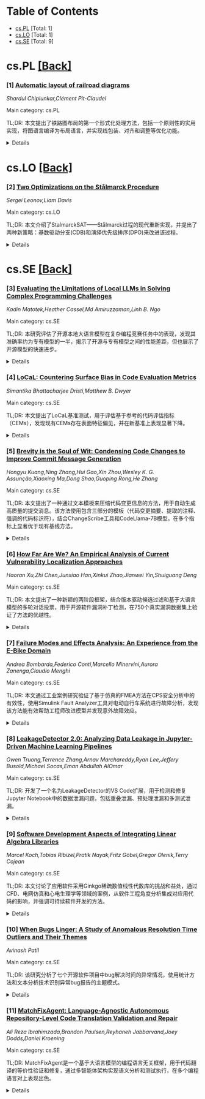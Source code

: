 <div id=toc></div>

# Table of Contents

- [cs.PL](#cs.PL) [Total: 1]
- [cs.LO](#cs.LO) [Total: 1]
- [cs.SE](#cs.SE) [Total: 9]


<div id='cs.PL'></div>

# cs.PL [[Back]](#toc)

### [1] [Automatic layout of railroad diagrams](https://arxiv.org/abs/2509.15834)
*Shardul Chiplunkar,Clément Pit-Claudel*

Main category: cs.PL

TL;DR: 本文提出了铁路图布局的第一个形式化处理方法，包括一个原则性的实用实现，将图语言编译为布局语言，并实现线包装、对齐和调整等优化功能。


<details>
  <summary>Details</summary>
Motivation: 铁路图是常见的语法可视化方法，但由于工具限制和缺乏形式化布局关注，主要局限于手绘文档。需要系统化的布局方法。

Method: 将问题描述为将图语言编译为布局语言，实现编译器进行线包装以满足目标宽度，以及垂直对齐和水平调整。将线包装构建为优化问题，使用启发式方法。

Result: 通过将正则表达式和巴科斯-诺尔范式编译到图语言，证明该方法的适用性；通过与其他工具和手绘图的比较，验证编译器的实用性。

Conclusion: 提出的形式化铁路图布局方法和编译器实现是实用且有效的，为语法可视化提供了系统化的解决方案。

Abstract: Railroad diagrams (also called "syntax diagrams") are a common, intuitive
visualization of grammars, but limited tooling and a lack of formal attention
to their layout mostly confines them to hand-drawn documentation. We present
the first formal treatment of railroad diagram layout along with a principled,
practical implementation. We characterize the problem as compiling a *diagram
language* (specifying conceptual components and how they connect and compose)
to a *layout language* (specifying basic graphical shapes and their sizes and
positions). We then implement a compiler that performs *line wrapping* to meet
a target width, as well as vertical *alignment* and horizontal *justification*
per user-specified policies. We frame line wrapping as an optimization problem,
where we describe principled dimensions of optimality and implement
corresponding heuristics. For front-end evaluation, we show that our diagram
language is well-suited for common applications by describing how regular
expressions and Backus-Naur form can be compiled to it. For back-end
evaluation, we argue that our compiler is practical by comparing its output to
diagrams laid out by hand and by other tools.

</details>


<div id='cs.LO'></div>

# cs.LO [[Back]](#toc)

### [2] [Two Optimizations on the Stålmarck Procedure](https://arxiv.org/abs/2509.16172)
*Sergei Leonov,Liam Davis*

Main category: cs.LO

TL;DR: 本文介绍了StalmarckSAT——Stålmarck过程的现代重新实现，并提出了两种新策略：基数驱动分支(CDB)和演绎优先级排序(DPO)来改进该过程。


<details>
  <summary>Details</summary>
Motivation: 改进Stålmarck过程的SAT求解性能，通过开发新的分支启发式和规则排序策略来提高求解效率。

Method: 提出了两种新策略：CDB（改进分支选择的启发式方法）和DPO（基于演绎潜力智能排序简单规则）。这些策略集成到StalmarckSAT中。

Result: 实验结果表明，两种策略都显著提高了求解时间。

Conclusion: CDB和DPO策略有效提升了Stålmarck过程的性能，证明了这些新方法在SAT求解中的价值。

Abstract: In this paper, we introduce StalmarckSAT, the a modern re-implementation of
the St\aa lmarck Procedure for SAT solving, and present two novel strategies to
improve the Procedure, Cardinality Driven Branching (CDB) and Deductive
Priority Ordering (DPO). CDB is a heuristic to improve branching with the
dilemma rule, and DPO intelligently orders simple rules based on their
deductive potential. Our results demonstrate improved solve times with both
strategies.

</details>


<div id='cs.SE'></div>

# cs.SE [[Back]](#toc)

### [3] [Evaluating the Limitations of Local LLMs in Solving Complex Programming Challenges](https://arxiv.org/abs/2509.15283)
*Kadin Matotek,Heather Cassel,Md Amiruzzaman,Linh B. Ngo*

Main category: cs.SE

TL;DR: 本研究评估了开源本地大语言模型在复杂编程竞赛任务中的表现，发现其准确率约为专有模型的一半，揭示了开源与专有模型之间的性能差距，但也展示了开源模型的快速进步。


<details>
  <summary>Details</summary>
Motivation: 评估当前开源本地大语言模型处理具有扩展问题描述和上下文的复杂编程竞赛任务的能力，比较开源模型与专有模型的性能差异。

Method: 基于FACE框架进行改造，使其完全离线运行，使用Ollama运行时，将目录结构整合为JSON文件并添加检查点功能。对Kattis语料库的3,589个问题在8个代码导向模型（6.7-90亿参数）上进行测试。

Result: 本地模型的整体pass@1准确率较为一般，最佳模型的接受率约为专有模型（Gemini 1.5和ChatGPT-4）的一半。

Conclusion: 开源本地模型与最先进专有服务之间存在明显差距，但开源模型进步迅速，且可在组织内部硬件上复现的评估流程具有实际价值。

Abstract: This study examines the performance of today's open-source, locally hosted
large-language models (LLMs) in handling complex competitive programming tasks
with extended problem descriptions and contexts. Building on the original
Framework for AI-driven Code Generation Evaluation (FACE), the authors retrofit
the pipeline to work entirely offline through the Ollama runtime, collapsing
FACE's sprawling per-problem directory tree into a handful of consolidated JSON
files, and adding robust checkpointing so multi-day runs can resume after
failures. The enhanced framework generates, submits, and records solutions for
the full Kattis corpus of 3,589 problems across eight code-oriented models
ranging from 6.7-9 billion parameters. The submission results show that the
overall pass@1 accuracy is modest for the local models, with the best models
performing at approximately half the acceptance rate of the proprietary models,
Gemini 1.5 and ChatGPT-4. These findings expose a persistent gap between
private, cost-controlled LLM deployments and state-of-the-art proprietary
services, yet also highlight the rapid progress of open models and the
practical benefits of an evaluation workflow that organizations can replicate
on in-house hardware.

</details>


### [4] [LoCaL: Countering Surface Bias in Code Evaluation Metrics](https://arxiv.org/abs/2509.15397)
*Simantika Bhattacharjee Dristi,Matthew B. Dwyer*

Main category: cs.SE

TL;DR: 本文提出了LoCaL基准测试，用于评估基于参考的代码评估指标（CEMs），发现现有CEMs存在表面特征偏见，并在新基准上表现显著下降。


<details>
  <summary>Details</summary>
Motivation: 随着大语言模型和基于LLM的代理日益流行，可靠的代码评估指标变得至关重要。现有参考型CEMs与功能正确性的相关性较弱，但原因未被深入探究，解决方案也未被探索。

Method: 批判性评估四种最先进的参考型CEMs，提出LoCaL基准测试，包含3117个代码对，通过差分模糊测试计算功能相似性分数，无需预定义测试用例。

Result: 所有四种CEMs在LoCaL基准上的性能相比基线都出现显著下降，表明它们对表面特征存在强烈偏见。

Conclusion: 将CEMs暴露于LoCaL类似数据可能有助于开发对表面偏见具有鲁棒性的指标。

Abstract: With the increasing popularity of large language models (LLMs) and LLM-based
agents, reliable and effective code evaluation metrics (CEMs) have become
crucial for progress across several software engineering tasks. While popular
benchmarks often provide test cases to assess the correctness of generated
code, crafting and executing test cases is expensive. Reference-based CEMs
provide a cheaper alternative by scoring a candidate program based on its
functional similarity to a reference. Although prior research has focused on
reporting the weak correlation between these CEMs and functional correctness,
the causes are only assumed, and plausible solutions remain unexplored. In this
work, we critically evaluate four state-of-the-art reference-based CEMs,
revealing their strong bias towards surface-level features rather than code
functionality. Despite this surface bias, current evaluation datasets for these
CEMs rarely include code pairs that are surface-similar yet functionally
dissimilar, or functionally similar yet surface-dissimilar. To mitigate this
gap, we propose LoCaL (Looks Can Lie), a CEM evaluation benchmark, with 3117
code pairs at both the method and program levels. Each pair is labeled with a
functional similarity score and aims to target regions where CEMs are likely to
perform poorly. The functional similarity scores are calculated through
differential fuzzing, which eliminates the need for predefined test cases and,
at the same time, improves the reliability of the scores by executing an order
of magnitude more tests than prior work. We find that all four CEMs show
significant performance degradation on LoCaL, compared to the baselines.
Finally, based on our findings, we draw the implication that exposing CEMs to
LoCaL-like data might facilitate the development of metrics that are robust to
surface bias.

</details>


### [5] [Brevity is the Soul of Wit: Condensing Code Changes to Improve Commit Message Generation](https://arxiv.org/abs/2509.15567)
*Hongyu Kuang,Ning Zhang,Hui Gao,Xin Zhou,Wesley K. G. Assunção,Xiaoxing Ma,Dong Shao,Guoping Rong,He Zhang*

Main category: cs.SE

TL;DR: 本文提出了一种通过文本模板来压缩代码变更信息的方法，用于自动生成高质量的提交消息。该方法使用包含三部分的模板（代码变更摘要、提取的注释、强调的代码标识符），结合ChangeScribe工具和CodeLlama-7B模型，在多个指标上显著优于现有基线方法。


<details>
  <summary>Details</summary>
Motivation: 开发者在实际工作中经常忽视编写高质量的提交消息，而现有的自动生成方法需要更好地组织和表示代码变更信息。本文旨在通过简洁的文本模板来更好地利用预训练语言模型，生成更易读的提交消息。

Method: 首先使用基于启发式的ChangeScribe工具将代码变更压缩为包含三部分的文本模板：(1)代码变更摘要、(2)提取的注释、(3)强调的代码标识符。然后在模板与对应提交消息的配对数据上微调CodeLlama-7B模型。

Result: 在广泛使用的数据集上评估，该方法在BLEU-Norm、METEOR和ROUGE-L指标上分别比六个基线方法平均提升了51.7%、78.7%和62.5%。消融研究和人工评估进一步验证了方法的有效性。

Conclusion: 提出的文本模板方法能够有效压缩代码变更信息，更好地利用预训练语言模型生成高质量的提交消息，为开发者提供自然简洁且可读性强的补充信息。

Abstract: Commit messages are valuable resources for describing why code changes are
committed to repositories in version control systems (e.g., Git). They
effectively help developers understand code changes and better perform software
maintenance tasks. Unfortunately, developers often neglect to write
high-quality commit messages in practice. Therefore, a growing body of work is
proposed to generate commit messages automatically. These works all
demonstrated that how to organize and represent code changes is vital in
generating good commit messages, including the use of fine-grained graphs or
embeddings to better represent code changes. In this study, we choose an
alternative way to condense code changes before generation, i.e., proposing
brief yet concise text templates consisting of the following three parts: (1)
summarized code changes, (2) elicited comments, and (3) emphasized code
identifiers. Specifically, we first condense code changes by using our proposed
templates with the help of a heuristic-based tool named ChangeScribe, and then
fine-tune CodeLlama-7B on the pairs of our proposed templates and corresponding
commit messages. Our proposed templates better utilize pre-trained language
models, while being naturally brief and readable to complement generated commit
messages for developers. Our evaluation based on a widely used dataset showed
that our approach can outperform six baselines in terms of BLEU-Norm, METEOR,
and ROUGE-L, with average improvements of 51.7%, 78.7%, and 62.5%,
respectively. The ablation study and human evaluation also provide further
insights into the effectiveness of our approach.

</details>


### [6] [How Far Are We? An Empirical Analysis of Current Vulnerability Localization Approaches](https://arxiv.org/abs/2509.15777)
*Haoran Xu,Zhi Chen,Junxiao Han,Xinkui Zhao,Jianwei Yin,Shuiguang Deng*

Main category: cs.SE

TL;DR: 本文提出了一种新颖的两阶段框架，结合版本驱动候选过滤和基于大语言模型的多轮对话投票，用于开源软件漏洞补丁检测，在750个真实漏洞数据集上验证了方法的优越性。


<details>
  <summary>Details</summary>
Motivation: 传统手动检测方法在大规模提交历史处理中面临可扩展性挑战且易出错，现有自动化方法存在准确率有限、泛化能力差和方法约束等问题，需要更有效的解决方案。

Method: 提出两阶段框架：第一阶段通过版本驱动候选过滤缩小搜索空间，第二阶段使用基于大语言模型的多轮对话投票机制进行精确识别。

Result: 在包含750个真实漏洞的数据集上进行广泛实验，证明该方法优于现有方法。

Conclusion: 基于实证研究发现的四个关键洞察设计的框架能够实现准确高效的开源软件漏洞补丁检测，解决了现有方法的局限性。

Abstract: Open-source software vulnerability patch detection is a critical component
for maintaining software security and ensuring software supply chain integrity.
Traditional manual detection methods face significant scalability challenges
when processing large volumes of commit histories, while being prone to human
errors and omissions. Existing automated approaches, including heuristic-based
methods and pre-trained model solutions, suffer from limited accuracy, poor
generalization capabilities, and inherent methodological constraints that
hinder their practical deployment. To address these fundamental challenges,
this paper conducts a comprehensive empirical study of existing vulnerability
patch detection methods, revealing four key insights that guide the design of
effective solutions: the critical impact of search space reduction, the
superiority of pre-trained semantic understanding over architectural
complexity, the temporal limitations of web crawling approaches, and the
advantages of knowledge-driven methods. Based on these insights, we propose a
novel two-stage framework that combines version-driven candidate filtering with
large language model-based multi-round dialogue voting to achieve accurate and
efficient vulnerability patch identification. Extensive experiments on a
dataset containing 750 real vulnerabilities demonstrate that our method
outperforms current approaches.

</details>


### [7] [Failure Modes and Effects Analysis: An Experience from the E-Bike Domain](https://arxiv.org/abs/2509.15893)
*Andrea Bombarda,Federico Conti,Marcello Minervini,Aurora Zanenga,Claudio Menghi*

Main category: cs.SE

TL;DR: 本文通过工业案例研究验证了基于仿真的FMEA方法在CPS安全分析中的有效性，使用Simulink Fault Analyzer工具对电动自行车系统进行故障分析，发现该方法能有效帮助工程师改进模型并发现意外故障效应。


<details>
  <summary>Details</summary>
Motivation: 工业界需要证据证明基于仿真的FMEA方法在实际应用中的有效性，以促进其更广泛的实际采用。本文旨在通过一个具体的CPS（电动自行车）案例来验证这种方法的实用性。

Method: 使用Simulink Fault Analyzer工业工具，识别了13个现实故障并建模分析其影响。通过专家反馈评估模型准确性和故障检测安全违规的有效性。

Result: 对于识别的故障，模型准确或仅包含轻微不精确（已修正）。38.4%（5/13）的故障仿真结果与工程师预期不符，帮助他们发现意外的故障效应。FMEA确实能帮助工程师改进模型。

Conclusion: 基于仿真的FMEA方法在CPS安全分析中具有实际价值，能有效发现意外故障效应并改进系统模型。研究结果为Simulink工程师、安全分析师等提供了实用的经验教训。

Abstract: Software failures can have catastrophic and costly consequences. Functional
Failure Mode and Effects Analysis (FMEA) is a standard technique used within
Cyber-Physical Systems (CPS) to identify software failures and assess their
consequences. Simulation-driven approaches have recently been shown to be
effective in supporting FMEA. However, industries need evidence of the
effectiveness of these approaches to increase practical adoption. This
industrial paper presents our experience with using FMEA to analyze the safety
of a CPS from the e-Bike domain. We used Simulink Fault Analyzer, an industrial
tool that supports engineers with FMEA. We identified 13 realistic faults,
modeled them, and analyzed their effects. We sought expert feedback to analyze
the appropriateness of our models and the effectiveness of the faults in
detecting safety breaches. Our results reveal that for the faults we
identified, our models were accurate or contained minor imprecision that we
subsequently corrected. They also confirm that FMEA helps engineers improve
their models. Specifically, the output provided by the simulation-driven
support for 38.4% (5 out of 13) of the faults did not match the engineers'
expectations, helping them discover unexpected effects of the faults. We
present a thorough discussion of our results and ten lessons learned. Our
findings are useful for software engineers who work as Simulink engineers, use
the Simulink Fault Analyzer, or work as safety analysts.

</details>


### [8] [LeakageDetector 2.0: Analyzing Data Leakage in Jupyter-Driven Machine Learning Pipelines](https://arxiv.org/abs/2509.15971)
*Owen Truong,Terrence Zhang,Arnav Marchareddy,Ryan Lee,Jeffery Busold,Michael Socas,Eman Abdullah AlOmar*

Main category: cs.SE

TL;DR: 开发了一个名为LeakageDetector的VS Code扩展，用于检测和修复Jupyter Notebook中的数据泄漏问题，包括重叠泄漏、预处理泄漏和多测试泄漏。


<details>
  <summary>Details</summary>
Motivation: 在机器学习开发中，数据泄漏会导致模型性能评估失真，影响代码质量。ML工程师需要有效工具来识别和解决这一问题。

Method: 创建VS Code扩展，包含检测机制和两种修复方式：传统手动修复和基于LLM的指导性修复。

Result: 开发了能够自动检测数据泄漏并提供修复建议的工具。

Conclusion: LeakageDetector扩展有助于ML开发者避免数据泄漏，提升模型评估的准确性。

Abstract: In software development environments, code quality is crucial. This study
aims to assist Machine Learning (ML) engineers in enhancing their code by
identifying and correcting Data Leakage issues within their models. Data
Leakage occurs when information from the test dataset is inadvertently included
in the training data when preparing a data science model, resulting in
misleading performance evaluations. ML developers must carefully separate their
data into training, evaluation, and test sets to avoid introducing Data Leakage
into their code. In this paper, we develop a new Visual Studio Code (VS Code)
extension, called LeakageDetector, that detects Data Leakage, mainly Overlap,
Preprocessing and Multi-test leakage, from Jupyter Notebook files. Beyond
detection, we included two correction mechanisms: a conventional approach,
known as a quick fix, which manually fixes the leakage, and an LLM-driven
approach that guides ML developers toward best practices for building ML
pipelines.

</details>


### [9] [Software Development Aspects of Integrating Linear Algebra Libraries](https://arxiv.org/abs/2509.16081)
*Marcel Koch,Tobias Ribizel,Pratik Nayak,Fritz Göbel,Gregor Olenik,Terry Cojean*

Main category: cs.SE

TL;DR: 本文讨论了应用软件采用Ginkgo稀疏数值线性代数库的挑战和益处，通过CFD、电网仿真和心电生理学等领域的案例，从软件工程角度分析集成对应用代码的影响，并强调可持续软件开发的方法。


<details>
  <summary>Details</summary>
Motivation: 许多科学发现依赖于模拟软件，这些软件通常需要集成来自不同领域的特定功能组件。Ginkgo作为处理稀疏数值线性代数的基础库，能帮助应用软件更好地适应现代系统并加速仿真过程。

Method: 通过分析不同领域（CFD、电网仿真、心电生理学）的应用案例，从软件工程角度评估Ginkgo集成对应用代码的影响，重点关注可持续软件开发的方法和策略。

Result: Ginkgo能够帮助应用软件简化向现代系统的过渡，并通过更快的数值线性代数例程加速仿真过程。集成过程中需要解决软件工程方面的挑战，但能带来显著的性能提升。

Conclusion: Ginkgo作为稀疏数值线性代数的基础组件，为科学计算应用提供了有效的解决方案，通过合理的软件工程方法可以实现可持续的集成和开发。

Abstract: Many scientific discoveries are made through, or aided by, the use of
simulation software. These sophisticated software applications are not built
from the ground up, instead they rely on smaller parts for specific use cases,
usually from domains unfamiliar to the application scientists. The software
library Ginkgo is one of these building blocks to handle sparse numerical
linear algebra on different platforms. By using Ginkgo, applications are able
to ease the transition to modern systems, and speed up their simulations
through faster numerical linear algebra routines. This paper discusses the
challenges and benefits for application software in adopting Ginkgo. It will
present examples from different domains, such as CFD, power grid simulation, as
well as electro-cardiophysiology. For these cases, the impact of the
integrations on the application code is discussed from a software engineering
standpoint, and in particular, the approaches taken by Ginkgo and the
applications to enable sustainable software development are highlighted.

</details>


### [10] [When Bugs Linger: A Study of Anomalous Resolution Time Outliers and Their Themes](https://arxiv.org/abs/2509.16140)
*Avinash Patil*

Main category: cs.SE

TL;DR: 该研究分析了七个开源软件项目中bug解决时间的异常情况，使用统计方法和文本分析技术识别异常bug报告的主题模式。


<details>
  <summary>Details</summary>
Motivation: 高效解决bug对于维护软件质量和用户满意度至关重要，但某些bug报告存在异常长的解决时间，这可能表明存在潜在的过程效率低下或复杂问题。

Method: 使用Z-score和四分位距(IQR)统计方法识别bug解决时间的异常值，应用TF-IDF进行文本特征提取，并使用KMeans聚类对相似的bug摘要进行分组。

Result: 研究发现异常bug通常围绕测试失败、功能增强请求和用户界面问题等主题聚类，这些模式在七个项目中表现一致。

Conclusion: 该方法为项目维护者提供了可操作的见解，帮助他们优先处理并有效解决长期存在的bug。

Abstract: Efficient bug resolution is critical for maintaining software quality and
user satisfaction. However, specific bug reports experience unusually long
resolution times, which may indicate underlying process inefficiencies or
complex issues. This study presents a comprehensive analysis of bug resolution
anomalies across seven prominent open-source repositories: Cassandra, Firefox,
Hadoop, HBase, SeaMonkey, Spark, and Thunderbird. Utilizing statistical methods
such as Z-score and Interquartile Range (IQR), we identify anomalies in bug
resolution durations. To understand the thematic nature of these anomalies, we
apply Term Frequency-Inverse Document Frequency (TF-IDF) for textual feature
extraction and KMeans clustering to group similar bug summaries. Our findings
reveal consistent patterns across projects, with anomalies often clustering
around test failures, enhancement requests, and user interface issues. This
approach provides actionable insights for project maintainers to prioritize and
effectively address long-standing bugs.

</details>


### [11] [MatchFixAgent: Language-Agnostic Autonomous Repository-Level Code Translation Validation and Repair](https://arxiv.org/abs/2509.16187)
*Ali Reza Ibrahimzada,Brandon Paulsen,Reyhaneh Jabbarvand,Joey Dodds,Daniel Kroening*

Main category: cs.SE

TL;DR: MatchFixAgent是一个基于大语言模型的编程语言无关框架，用于代码翻译的等价性验证和修复，通过多智能体架构实现语义分析和测试执行，在多个编程语言对上表现出色。


<details>
  <summary>Details</summary>
Motivation: 现有自动化验证和修复方法难以泛化到多种编程语言，且依赖不充分的测试套件，导致等价性判断错误和修复效果不佳。

Method: 采用多智能体架构，将等价性验证分解为多个子任务，包括语义分析、测试编写执行、错误修复和最终裁决，实现编程语言无关的验证和修复。

Result: 在2,219个翻译对（覆盖6种编程语言对）上测试，MatchFixAgent为99.2%的翻译对生成等价性判断，与先前工作一致率达72.8%，不一致时60.7%的情况下MatchFixAgent正确，修复成功率50.6%远超先前工作的18.5%。

Conclusion: MatchFixAgent相比现有方法能更好地适应多种编程语言对，同时产生高度准确的验证结果，显著提升了代码翻译的验证和修复能力。

Abstract: Code translation transforms source code from one programming language (PL) to
another. Validating the functional equivalence of translation and repairing, if
necessary, are critical steps in code translation. Existing automated
validation and repair approaches struggle to generalize to many PLs due to high
engineering overhead, and they rely on existing and often inadequate test
suites, which results in false claims of equivalence and ineffective
translation repair. We develop MatchFixAgent, a large language model
(LLM)-based, PL-agnostic framework for equivalence validation and repair of
translations. MatchFixAgent features a multi-agent architecture that divides
equivalence validation into several sub-tasks to ensure thorough and consistent
semantic analysis of the translation. Then it feeds this analysis to test agent
to write and execute tests. Upon observing a test failure, the repair agent
attempts to fix the translation bug. The final (in)equivalence decision is made
by the verdict agent, considering semantic analyses and test execution results.
  We compare MatchFixAgent's validation and repair results with four
repository-level code translation techniques. We use 2,219 translation pairs
from their artifacts, which cover 6 PL pairs, and are collected from 24 GitHub
projects totaling over 900K lines of code. Our results demonstrate that
MatchFixAgent produces (in)equivalence verdicts for 99.2% of translation pairs,
with the same equivalence validation result as prior work on 72.8% of them.
When MatchFixAgent's result disagrees with prior work, we find that 60.7% of
the time MatchFixAgent's result is actually correct. In addition, we show that
MatchFixAgent can repair 50.6% of inequivalent translation, compared to prior
work's 18.5%. This demonstrates that MatchFixAgent is far more adaptable to
many PL pairs than prior work, while producing highly accurate validation
results.

</details>
